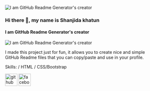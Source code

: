 ![I am GitHub Readme Generator's creator](https://scontent.fdac31-1.fna.fbcdn.net/v/t1.6435-9/117163523_236253647597721_8254970886313680771_n.jpg?stp=c0.5.720.720a_dst-jpg_s851x315&_nc_cat=106&ccb=1-7&_nc_sid=c21ed2&_nc_eui2=AeE0Op4NdAAEO-BN2zxLZ6mBA-Ms7eNQMPgD4yzt41Aw-AaWBtbBVvCvy7I5x1ABfqdCC7Tt-tUClRMQGWv9SB6w&_nc_ohc=cO0XKyltHrwAX-7WB6n&_nc_ht=scontent.fdac31-1.fna&oh=00_AfCAs7TDcbFJNX4aBcrsBG_HarrLrpqfpVRUw5jPiGy7Bw&oe=6562F083)

### Hi there 👋, my name is Shanjida khatun
#### I am GitHub Readme Generator's creator
![I am GitHub Readme Generator's creator](https://scontent.fdac31-1.fna.fbcdn.net/v/t1.6435-9/117163523_236253647597721_8254970886313680771_n.jpg?stp=c0.5.720.720a_dst-jpg_s851x315&_nc_cat=106&ccb=1-7&_nc_sid=c21ed2&_nc_eui2=AeE0Op4NdAAEO-BN2zxLZ6mBA-Ms7eNQMPgD4yzt41Aw-AaWBtbBVvCvy7I5x1ABfqdCC7Tt-tUClRMQGWv9SB6w&_nc_ohc=cO0XKyltHrwAX-7WB6n&_nc_ht=scontent.fdac31-1.fna&oh=00_AfCAs7TDcbFJNX4aBcrsBG_HarrLrpqfpVRUw5jPiGy7Bw&oe=6562F083)

I made this project just for fun, it allows you to create nice and simple GitHub Readme files that you can copy/paste and use in your profile.

Skills:  / HTML / CSS/Bootstrap


 [<img src='https://cdn.jsdelivr.net/npm/simple-icons@3.0.1/icons/github.svg' alt='github' height='40'>](https://github.com/https://github.com/Shanjidakhatun)  [<img src='https://cdn.jsdelivr.net/npm/simple-icons@3.0.1/icons/facebook.svg' alt='facebook' height='40'>](https://www.facebook.com/www.facebook.com) 





